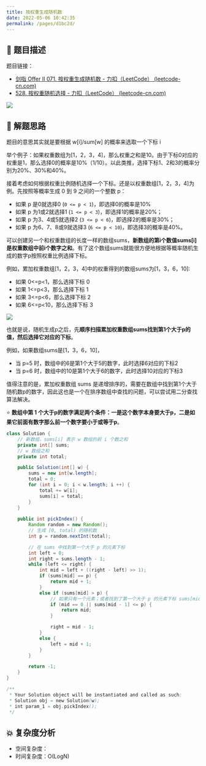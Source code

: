 ```yaml
---
title: 按权重生成随机数
date: 2022-05-06 10:42:35
permalink: /pages/d1bc2d/
---
```

## 📃 题目描述

题目链接：

- [剑指 Offer II 071. 按权重生成随机数 - 力扣（LeetCode） (leetcode-cn.com)](https://leetcode-cn.com/problems/cuyjEf/)
- [528. 按权重随机选择 - 力扣（LeetCode） (leetcode-cn.com)](https://leetcode-cn.com/problems/random-pick-with-weight/)

![](https://cs-wiki.oss-cn-shanghai.aliyuncs.com/img/20220506114513.png)

## 🔔 解题思路

题目的意思其实就是要根据 w[i]/sum[w] 的概率来选取一个下标 i

举个例子：如果权重数组为[1，2，3，4]，那么权重之和是10。由于下标0对应的权重是1，那么选择0的概率是10%（1/10）。以此类推，选择下标1、2和3的概率分别为20%、30%和40%。

接着考虑如何根据权重比例随机选择一个下标。还是以权重数组[1，2，3，4]为例。先按照等概率生成 0 到 9 之间的一个整数 p：

- 如果 p 是0就选择0 (`0 <= p < 1`)，即选择0的概率是10%
- 如果 p 为1或2就选择1 (`1 <= p < 3`)，即选择1的概率是20%；
- 如果 p 为3、4或5就选择2 (`3 <= p < 6`)，即选择2的概率是30%；
- 如果 p 为6、7、8或9就选择3 (`6 <= p < 10`)，即选择3的概率是40%。

可以创建另一个和权重数组的长度一样的数组sums，**新数组的第i个数值sums[i]是权重数组中前i个数字之和**。有了这个数组sums就能很方便地根据等概率随机生成的数字p按照权重比例选择下标。

例如，累加权重数组[1，2，3，4]中的权重得到的数组sums为[1，3，6，10]:

- 如果 0<=p<1，那么选择下标 0
- 如果 1<=p<3，那么选择下标 1
- 如果 3<=p<6，那么选择下标 2
- 如果 6<=p<10，那么选择下标 3

![](https://cs-wiki.oss-cn-shanghai.aliyuncs.com/img/20220506104701.png)

也就是说，随机生成p之后，先**顺序扫描累加权重数组sums找到第1个大于p的值，然后选择它对应的下标**。

例如，如果数组sums是[1，3，6，10]，

- 当 p=5 时，数组中的6是第1个大于5的数字，此时选择6对应的下标2
- 当 p=6 时，数组中的10是第1个大于6的数字，此时选择10对应的下标3

值得注意的是，累加权重数组 sums 是递增排序的，需要在数组中找到第1个大于随机数p的数字，因此这也是一个在排序数组中查找的问题，可以尝试用二分查找算法解决。

⭐ **数组中第 1 个大于p的数字满足两个条件：一是这个数字本身要大于p，二是如果它前面有数字那么前一个数字要小于或等于p**。


```java
class Solution {
    // 新数组，sums[i] 表示 w 数组的前 i 个数之和
    private int[] sums;
    // w 数组之和
    private int total;

    public Solution(int[] w) {
        sums = new int[w.length];
        total = 0;
        for (int i = 0; i < w.length; i ++) {
            total += w[i];
            sums[i] = total;
        }
    }
    
    public int pickIndex() {
        Random random = new Random();
        // 生成 [0, total) 的随机数
        int p = random.nextInt(total);

        // 在 sums 中找到第一个大于 p 的元素下标
        int left = 0;
        int right = sums.length - 1;
        while (left <= right) {
            int mid = left + ((right - left) >> 1);
            if (sums[mid] == p) {
                return mid + 1;
            }
            else if (sums[mid] > p) {
                // 如果只有一个元素；或者找到了第一个大于 p 的元素下标 sums[mid - 1] <= p < sums[mid]
                if (mid == 0 || sums[mid - 1] <= p) {
                    return mid;
                }

                right = mid - 1;
            }
            else {
                left = mid + 1;
            }
        }

        return -1;
    }
}

/**
 * Your Solution object will be instantiated and called as such:
 * Solution obj = new Solution(w);
 * int param_1 = obj.pickIndex();
 */
```

## 💥 复杂度分析

- 空间复杂度：
- 时间复杂度：O(LogN)

